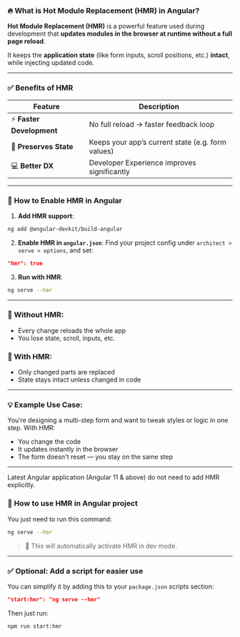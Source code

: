 ### 🔥 What is Hot Module Replacement (HMR) in Angular?

**Hot Module Replacement (HMR)** is a powerful feature used during development that **updates modules in the browser at runtime without a full page reload**.  

It keeps the **application state** (like form inputs, scroll positions, etc.) **intact**, while injecting updated code.

---

### ✅ Benefits of HMR

| Feature                | Description                                                  |
|------------------------|--------------------------------------------------------------|
| ⚡ **Faster Development** | No full reload → faster feedback loop                       |
| 🔄 **Preserves State**     | Keeps your app’s current state (e.g. form values)           |
| 💻 **Better DX**          | Developer Experience improves significantly                 |

---

### 🔧 How to Enable HMR in Angular

1. **Add HMR support**:
```bash
ng add @angular-devkit/build-angular
```

2. **Enable HMR in `angular.json`**:
Find your project config under `architect > serve > options`, and set:
```json
"hmr": true
```

3. **Run with HMR**:
```bash
ng serve --hmr
```

---

### 📌 Without HMR:
- Every change reloads the whole app
- You lose state, scroll, inputs, etc.

### 📌 With HMR:
- Only changed parts are replaced
- State stays intact unless changed in code

---

### 💡 Example Use Case:
You’re designing a multi-step form and want to tweak styles or logic in one step. With HMR:
- You change the code
- It updates instantly in the browser
- The form doesn't reset — you stay on the same step

---

Latest Angular application (Angular 11 & above) do not need to add HMR explicitly.  


### 🔧 How to use HMR in Angular project

You just need to run this command:

```bash
ng serve --hmr
```

> 🧠 This will automatically activate HMR in dev mode.

---

### ✅ Optional: Add a script for easier use

You can simplify it by adding this to your `package.json` scripts section:

```json
"start:hmr": "ng serve --hmr"
```

Then just run:

```bash
npm run start:hmr
```